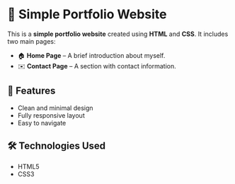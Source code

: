 # 💼 Simple Portfolio Website

This is a **simple portfolio website** created using **HTML** and **CSS**. It includes two main pages:

- 🏠 **Home Page** – A brief introduction about myself.
- ✉️ **Contact Page** – A section with contact information.

## 🚀 Features

- Clean and minimal design
- Fully responsive layout
- Easy to navigate

## 🛠️ Technologies Used

- HTML5  
- CSS3
